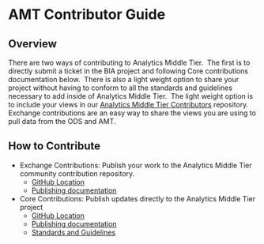 # AMT Contributor Guide

## Overview

There are two ways of contributing to Analytics Middle Tier.  The first is to
directly submit a ticket in the BIA project and following Core contributions
documentation below.  There is also a light weight option to share your project
without having to conform to all the standards and guidelines necessary to add
inside of Analytics Middle Tier.  The light weight option is to include your
views in our [Analytics Middle Tier
Contributors](https://techdocs.ed-fi.org/pages/resumedraft.action?draftId=83792850&draftShareId=7f6e53e3-2c93-4e3a-91c7-b1048fd46ab9&)
repository.  Exchange contributions are an easy way to share the views you are
using to pull data from the ODS and AMT.

## How to Contribute

* Exchange Contributions: Publish your work to the Analytics Middle Tier
    community contribution repository.
  * [GitHub
        Location](https://github.com/Ed-Fi-Exchange-OSS/Analytics-Middle-Tier-Contrib)
  * [Publishing
        documentation](https://edfi.atlassian.net/wiki/display/EDFITOOLS/Community+Contribution+Repository)
* Core Contributions: Publish updates directly to the Analytics Middle Tier
    project
  * [GitHub
        Location](https://github.com/Ed-Fi-Alliance-OSS/Ed-Fi-Analytics-Middle-Tier)
  * [Publishing
        documentation](https://edfi.atlassian.net/wiki/display/EDFITOOLS/Analytics+Middle+Tier+Contributions)
  * [Standards and
        Guidelines](https://edfi.atlassian.net/wiki/display/EDFITOOLS/AMT+Standards+and+Guidelines)
